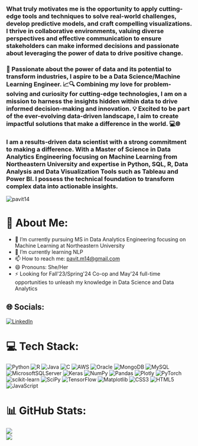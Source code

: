### What truly motivates me is the opportunity to apply cutting-edge tools and techniques to solve real-world challenges, develop predictive models, and craft compelling visualizations. I thrive in collaborative environments, valuing diverse perspectives and effective communication to ensure stakeholders can make informed decisions and passionate about leveraging the power of data to drive positive change.

### 🚀 Passionate about the power of data and its potential to transform industries, I aspire to be a Data Science/Machine Learning Engineer. 📈🔍 Combining my love for problem-solving and curiosity for cutting-edge technologies, I am on a mission to harness the insights hidden within data to drive informed decision-making and innovation. 💡 Excited to be part of the ever-evolving data-driven landscape, I aim to create impactful solutions that make a difference in the world. 💻🌐

### I am a results-driven data scientist with a strong commitment to making a difference. With a Master of Science in Data Analytics Engineering focusing on Machine Learning from Northeastern University and expertise in Python, SQL, R, Data Analysis and Data Visualization Tools such as Tableau and Power BI. I possess the technical foundation to transform complex data into actionable insights. 
<p align="left"><img src="https://komarev.com/ghpvc/?username=pavit14&label=Profile%20views&color=0e75b6&style=flat" alt="pavit14" /></p>

# 💫 About Me:
- 🔭 I’m currently pursuing MS in Data Analytics Engineering focusing on Machine Learning at Northeastern University 
- 🌱 I’m currently learning NLP
- 📫 How to reach me: pavit.m14@gmail.com
- 😄 Pronouns: She/Her
- ⚡ Looking for Fall'23/Spring'24 Co-op and May'24 full-time opportunities to unleash my knowledge in Data Science and Data Analytics
  
## 🌐 Socials:
[![LinkedIn](https://img.shields.io/badge/LINKEDIN-%230077B5.svg?logo=linkedin&logoColor=white)](https://www.linkedin.com/in/pavithra--m/) 

# 💻 Tech Stack:
![Python](https://img.shields.io/badge/python-3670A0?style=for-the-badge&logo=python&logoColor=ffdd54) ![R](https://img.shields.io/badge/r-%23276DC3.svg?style=for-the-badge&logo=r&logoColor=white) ![Java](https://img.shields.io/badge/java-%23ED8B00.svg?style=for-the-badge&logo=openjdk&logoColor=white) ![C](https://img.shields.io/badge/c-%2300599C.svg?style=for-the-badge&logo=c&logoColor=white) ![AWS](https://img.shields.io/badge/AWS-%23FF9900.svg?style=for-the-badge&logo=amazon-aws&logoColor=white) ![Oracle](https://img.shields.io/badge/Oracle-F80000?style=for-the-badge&logo=oracle&logoColor=white)  ![MongoDB](https://img.shields.io/badge/MongoDB-%234ea94b.svg?style=for-the-badge&logo=mongodb&logoColor=white) ![MySQL](https://img.shields.io/badge/mysql-%2300f.svg?style=for-the-badge&logo=mysql&logoColor=white) ![MicrosoftSQLServer](https://img.shields.io/badge/Microsoft%20SQL%20Sever-CC2927?style=for-the-badge&logo=microsoft%20sql%20server&logoColor=white) ![Keras](https://img.shields.io/badge/Keras-%23D00000.svg?style=for-the-badge&logo=Keras&logoColor=white) ![NumPy](https://img.shields.io/badge/numpy-%23013243.svg?style=for-the-badge&logo=numpy&logoColor=white) ![Pandas](https://img.shields.io/badge/pandas-%23150458.svg?style=for-the-badge&logo=pandas&logoColor=white) ![Plotly](https://img.shields.io/badge/Plotly-%233F4F75.svg?style=for-the-badge&logo=plotly&logoColor=white) ![PyTorch](https://img.shields.io/badge/PyTorch-%23EE4C2C.svg?style=for-the-badge&logo=PyTorch&logoColor=white) ![scikit-learn](https://img.shields.io/badge/scikit--learn-%23F7931E.svg?style=for-the-badge&logo=scikit-learn&logoColor=white) ![SciPy](https://img.shields.io/badge/SciPy-%230C55A5.svg?style=for-the-badge&logo=scipy&logoColor=%white) ![TensorFlow](https://img.shields.io/badge/TensorFlow-%23FF6F00.svg?style=for-the-badge&logo=TensorFlow&logoColor=white) ![Matplotlib](https://img.shields.io/badge/Matplotlib-%23ffffff.svg?style=for-the-badge&logo=Matplotlib&logoColor=black) ![CSS3](https://img.shields.io/badge/css3-%231572B6.svg?style=for-the-badge&logo=css3&logoColor=white) ![HTML5](https://img.shields.io/badge/html5-%23E34F26.svg?style=for-the-badge&logo=html5&logoColor=white) ![JavaScript](https://img.shields.io/badge/javascript-%23323330.svg?style=for-the-badge&logo=javascript&logoColor=%23F7DF1E) 

# 📊 GitHub Stats:


![](https://github-readme-streak-stats.herokuapp.com/?user=pavit14&theme=dark&hide_border=true)<br/>
![](https://github-readme-stats.vercel.app/api/top-langs/?username=pavit14&theme=dark&hide_border=true&include_all_commits=true&count_private=true&layout=compact)

<!--
**pavit14/pavit14** is a ✨ _special_ ✨ repository because its `README.md` (this file) appears on your GitHub profile.

Here are some ideas to get you started:

- 🔭 I’m currently working on ...
- 🌱 I’m currently learning ...
- 👯 I’m looking to collaborate on ...
- 🤔 I’m looking for help with ...
- 💬 Ask me about ...
- 📫 How to reach me: ...
- 😄 Pronouns: ...
- ⚡ Fun fact: ...
-->
